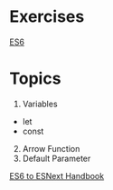 # Exercises

[ES6](https://marijnhaverbeke.nl/talks/es6_falsyvalues2015/exercises/)

# Topics

1. Variables

- let
- const

2. Arrow Function
3. Default Parameter

[ES6 to ESNext Handbook](https://medium.freecodecamp.org/es5-to-esnext-heres-every-feature-added-to-javascript-since-2015-d0c255e13c6e)
